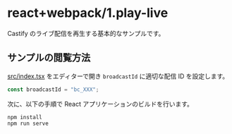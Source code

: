 # react+webpack/1.play-live

Castify のライブ配信を再生する基本的なサンプルです。

## サンプルの閲覧方法

[src/index.tsx](./src/index.tsx) をエディターで開き `broadcastId` に適切な配信 ID を設定します。

```typescript
const broadcastId = "bc_XXX";
```

次に、以下の手順で React アプリケーションのビルドを行います。

```shell
npm install
npm run serve
```

